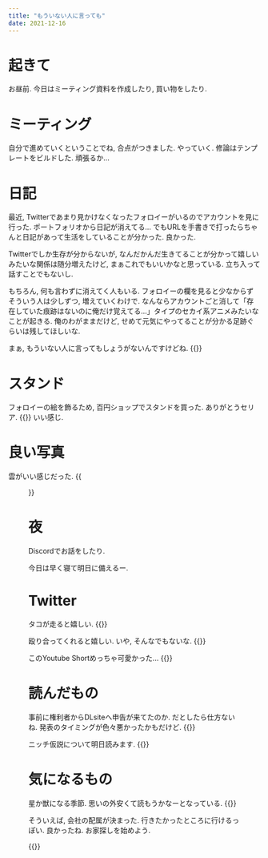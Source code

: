 ```yaml
---
title: "もういない人に言っても"
date: 2021-12-16
---
```



# 起きて
お昼前. 今日はミーティング資料を作成したり, 買い物をしたり.

# ミーティング
自分で進めていくということでね, 合点がつきました. やっていく. 修論はテンプレートをビルドした. 頑張るか...

# 日記
最近, Twitterであまり見かけなくなったフォロイーがいるのでアカウントを見に行った. ポートフォリオから日記が消えてる... でもURLを手書きで打ったらちゃんと日記があって生活をしていることが分かった. 良かった.

Twitterでしか生存が分からないが, なんだかんだ生きてることが分かって嬉しいみたいな関係は随分増えたけど, まぁこれでもいいかなと思っている. 立ち入って話すことでもないし.

もちろん, 何も言わずに消えてく人もいる. フォロイーの欄を見ると少なからずそういう人は少しずつ, 増えていくわけで. なんならアカウントごと消して「存在していた痕跡はないのに俺だけ覚えてる...」タイプのセカイ系アニメみたいなことが起きる. 俺のわがままだけど, せめて元気にやってることが分かる足跡ぐらいは残してほしいな.

まぁ, もういない人に言ってもしょうがないんですけどね.
{{<bandcamp-track id="4209688713" layout="large">}}

# スタンド
フォロイーの絵を飾るため, 百円ショップでスタンドを買った. ありがとうセリア.
{{<tweet user="dango_bot" id="1471485806258757642">}}
いい感じ.


# 良い写真
雲がいい感じだった.
{{<figure src="/media/2021-12-16-sky.jpeg" alt="sky">}}

# 夜
Discordでお話をしたり.

今日は早く寝て明日に備えるー.

# Twitter
タコが走ると嬉しい.
{{<tweet user="dango_bot" id="1471445501782671365">}}

殴り合ってくれると嬉しい. いや, そんなでもないな.
{{<tweet user="dango_bot" id="1471102745553739777">}}

このYoutube Shortめっちゃ可愛かった...
{{<tweet user="dango_bot" id="1471344402396479491">}}
# 読んだもの
事前に権利者からDLsiteへ申告が来てたのか. だとしたら仕方ないね. 発表のタイミングが色々悪かったかもだけど.
{{<tweet user="dango_bot" id="1471414024550363139">}}

ニッチ仮説について明日読みます.
{{<tweet user="dango_bot" id="1471426406584557568">}}

# 気になるもの
星か獣になる季節. 思いの外安くて読もうかなーとなっている.
{{<amazon asin="B07G2ZZSFB" title="星か獣になる季節">}}


そういえば, 会社の配属が決まった. 行きたかったところに行けるっぽい. 良かったね. お家探しを始めよう.

{{<tweet user="dango_bot" id="1471494528599474179">}}